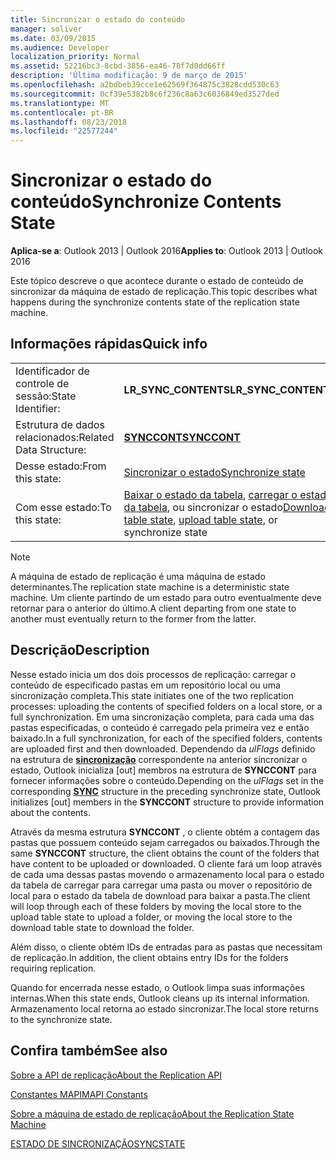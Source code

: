 ```yaml
---
title: Sincronizar o estado do conteúdo
manager: soliver
ms.date: 03/09/2015
ms.audience: Developer
localization_priority: Normal
ms.assetid: 52216bc3-8cbd-3856-ea46-78f7d0dd66ff
description: 'Última modificação: 9 de março de 2015'
ms.openlocfilehash: a2bdbeb39cce1e62569f364875c3828cdd530c63
ms.sourcegitcommit: 0cf39e5382b8c6f236c8a63c6036849ed3527ded
ms.translationtype: MT
ms.contentlocale: pt-BR
ms.lasthandoff: 08/23/2018
ms.locfileid: "22577244"
---
```

# <a name="synchronize-contents-state"></a><span data-ttu-id="c6d7b-103">Sincronizar o estado do conteúdo</span><span class="sxs-lookup"><span data-stu-id="c6d7b-103">Synchronize Contents State</span></span>

  
  
<span data-ttu-id="c6d7b-104">**Aplica-se a**: Outlook 2013 | Outlook 2016</span><span class="sxs-lookup"><span data-stu-id="c6d7b-104">**Applies to**: Outlook 2013 | Outlook 2016</span></span> 
  
 <span data-ttu-id="c6d7b-105">Este tópico descreve o que acontece durante o estado de conteúdo de sincronizar da máquina de estado de replicação.</span><span class="sxs-lookup"><span data-stu-id="c6d7b-105">This topic describes what happens during the synchronize contents state of the replication state machine.</span></span> 
  
## <a name="quick-info"></a><span data-ttu-id="c6d7b-106">Informações rápidas</span><span class="sxs-lookup"><span data-stu-id="c6d7b-106">Quick info</span></span>

|||
|:-----|:-----|
|<span data-ttu-id="c6d7b-107">Identificador de controle de sessão:</span><span class="sxs-lookup"><span data-stu-id="c6d7b-107">State Identifier:</span></span>  <br/> |<span data-ttu-id="c6d7b-108">**LR_SYNC_CONTENTS**</span><span class="sxs-lookup"><span data-stu-id="c6d7b-108">**LR_SYNC_CONTENTS**</span></span> <br/> |
|<span data-ttu-id="c6d7b-109">Estrutura de dados relacionados:</span><span class="sxs-lookup"><span data-stu-id="c6d7b-109">Related Data Structure:</span></span>  <br/> |<span data-ttu-id="c6d7b-110">**[SYNCCONT](synccont.md)**</span><span class="sxs-lookup"><span data-stu-id="c6d7b-110">**[SYNCCONT](synccont.md)**</span></span> <br/> |
|<span data-ttu-id="c6d7b-111">Desse estado:</span><span class="sxs-lookup"><span data-stu-id="c6d7b-111">From this state:</span></span>  <br/> |[<span data-ttu-id="c6d7b-112">Sincronizar o estado</span><span class="sxs-lookup"><span data-stu-id="c6d7b-112">Synchronize state</span></span>](synchronize-state.md) <br/> |
|<span data-ttu-id="c6d7b-113">Com esse estado:</span><span class="sxs-lookup"><span data-stu-id="c6d7b-113">To this state:</span></span>  <br/> |<span data-ttu-id="c6d7b-114">[Baixar o estado da tabela](download-table-state.md), [carregar o estado da tabela](upload-table-state.md), ou sincronizar o estado</span><span class="sxs-lookup"><span data-stu-id="c6d7b-114">[Download table state](download-table-state.md), [upload table state](upload-table-state.md), or synchronize state</span></span>  <br/> |
   
> [!NOTE]
> <span data-ttu-id="c6d7b-115">A máquina de estado de replicação é uma máquina de estado determinantes.</span><span class="sxs-lookup"><span data-stu-id="c6d7b-115">The replication state machine is a deterministic state machine.</span></span> <span data-ttu-id="c6d7b-116">Um cliente partindo de um estado para outro eventualmente deve retornar para o anterior do último.</span><span class="sxs-lookup"><span data-stu-id="c6d7b-116">A client departing from one state to another must eventually return to the former from the latter.</span></span> 
  
## <a name="description"></a><span data-ttu-id="c6d7b-117">Descrição</span><span class="sxs-lookup"><span data-stu-id="c6d7b-117">Description</span></span>

<span data-ttu-id="c6d7b-118">Nesse estado inicia um dos dois processos de replicação: carregar o conteúdo de especificado pastas em um repositório local ou uma sincronização completa.</span><span class="sxs-lookup"><span data-stu-id="c6d7b-118">This state initiates one of the two replication processes: uploading the contents of specified folders on a local store, or a full synchronization.</span></span> <span data-ttu-id="c6d7b-119">Em uma sincronização completa, para cada uma das pastas especificadas, o conteúdo é carregado pela primeira vez e então baixado.</span><span class="sxs-lookup"><span data-stu-id="c6d7b-119">In a full synchronization, for each of the specified folders, contents are uploaded first and then downloaded.</span></span> <span data-ttu-id="c6d7b-120">Dependendo da *ulFlags* definido na estrutura de **[sincronização](sync.md)** correspondente na anterior sincronizar o estado, Outlook inicializa [out] membros na estrutura de **SYNCCONT** para fornecer informações sobre o conteúdo.</span><span class="sxs-lookup"><span data-stu-id="c6d7b-120">Depending on the  *ulFlags*  set in the corresponding **[SYNC](sync.md)** structure in the preceding synchronize state, Outlook initializes [out] members in the **SYNCCONT** structure to provide information about the contents.</span></span> 
  
<span data-ttu-id="c6d7b-121">Através da mesma estrutura **SYNCCONT** , o cliente obtém a contagem das pastas que possuem conteúdo sejam carregados ou baixados.</span><span class="sxs-lookup"><span data-stu-id="c6d7b-121">Through the same **SYNCCONT** structure, the client obtains the count of the folders that have content to be uploaded or downloaded.</span></span> <span data-ttu-id="c6d7b-122">O cliente fará um loop através de cada uma dessas pastas movendo o armazenamento local para o estado da tabela de carregar para carregar uma pasta ou mover o repositório de local para o estado da tabela de download para baixar a pasta.</span><span class="sxs-lookup"><span data-stu-id="c6d7b-122">The client will loop through each of these folders by moving the local store to the upload table state to upload a folder, or moving the local store to the download table state to download the folder.</span></span> 
  
<span data-ttu-id="c6d7b-123">Além disso, o cliente obtém IDs de entradas para as pastas que necessitam de replicação.</span><span class="sxs-lookup"><span data-stu-id="c6d7b-123">In addition, the client obtains entry IDs for the folders requiring replication.</span></span>
  
<span data-ttu-id="c6d7b-124">Quando for encerrada nesse estado, o Outlook limpa suas informações internas.</span><span class="sxs-lookup"><span data-stu-id="c6d7b-124">When this state ends, Outlook cleans up its internal information.</span></span> <span data-ttu-id="c6d7b-125">Armazenamento local retorna ao estado sincronizar.</span><span class="sxs-lookup"><span data-stu-id="c6d7b-125">The local store returns to the synchronize state.</span></span>
  
## <a name="see-also"></a><span data-ttu-id="c6d7b-126">Confira também</span><span class="sxs-lookup"><span data-stu-id="c6d7b-126">See also</span></span>



[<span data-ttu-id="c6d7b-127">Sobre a API de replicação</span><span class="sxs-lookup"><span data-stu-id="c6d7b-127">About the Replication API</span></span>](about-the-replication-api.md)
  
[<span data-ttu-id="c6d7b-128">Constantes MAPI</span><span class="sxs-lookup"><span data-stu-id="c6d7b-128">MAPI Constants</span></span>](mapi-constants.md)
  
[<span data-ttu-id="c6d7b-129">Sobre a máquina de estado de replicação</span><span class="sxs-lookup"><span data-stu-id="c6d7b-129">About the Replication State Machine</span></span>](about-the-replication-state-machine.md)
  
[<span data-ttu-id="c6d7b-130">ESTADO DE SINCRONIZAÇÃO</span><span class="sxs-lookup"><span data-stu-id="c6d7b-130">SYNCSTATE</span></span>](syncstate.md)

